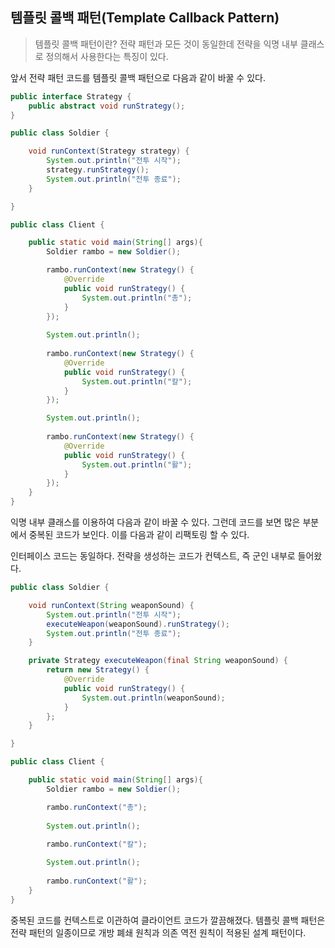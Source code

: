 ## **템플릿 콜백 패턴(Template Callback Pattern)**

> 템플릿 콜백 패턴이란? 전략 패턴과 모든 것이 동일한데 전략을 익명 내부 클래스로 정의해서 사용한다는 특징이 있다.

앞서 전략 패턴 코드를 템플릿 콜백 패턴으로 다음과 같이 바꿀 수 있다.

```java
public interface Strategy {
    public abstract void runStrategy();
}
```

```java
public class Soldier {

    void runContext(Strategy strategy) {
        System.out.println("전투 시작");
        strategy.runStrategy();
        System.out.println("전투 종료");
    }

}
```

```java
public class Client { 

    public static void main(String[] args){
        Soldier rambo = new Soldier();

        rambo.runContext(new Strategy() {
            @Override
            public void runStrategy() {
                System.out.println("총");
            }
        });
        
        System.out.println();
        
        rambo.runContext(new Strategy() {
            @Override
            public void runStrategy() {
                System.out.println("칼");
            }
        });

        System.out.println();
        
        rambo.runContext(new Strategy() {
            @Override
            public void runStrategy() {
                System.out.println("활");
            }
        });
    }
}
```

익명 내부 클래스를 이용하여 다음과 같이 바꿀 수 있다. 그런데 코드를 보면 많은 부분에서 중복된 코드가 보인다. 이를 다음과 같이 리팩토링 할 수 있다.

인터페이스 코드는 동일하다. 전략을 생성하는 코드가 컨텍스트, 즉 군인 내부로 들어왔다.

```java
public class Soldier {

    void runContext(String weaponSound) {
        System.out.println("전투 시작");
        executeWeapon(weaponSound).runStrategy();
        System.out.println("전투 종료");
    }

    private Strategy executeWeapon(final String weaponSound) {
        return new Strategy() {
            @Override
            public void runStrategy() {
                System.out.println(weaponSound);
            }
        };
    }

}
```

```java
public class Client {

    public static void main(String[] args){
        Soldier rambo = new Soldier();

        rambo.runContext("총");
        
        System.out.println();
        
        rambo.runContext("칼");

        System.out.println();
        
        rambo.runContext("활");
    }
}
```

중복된 코드를 컨텍스트로 이관하여 클라이언트 코드가 깔끔해졌다. 템플릿 콜백 패턴은 전략 패턴의 일종이므로 개방 폐쇄 원칙과 의존 역전 원칙이 적용된 설계 패턴이다.
